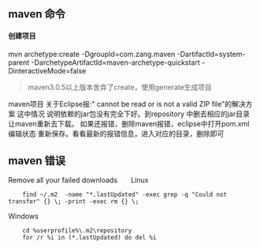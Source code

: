 
## maven 命令

#### 创建项目
mvn archetype:create -DgroupId=com.zang.maven  -DartifactId=system-parent -DarchetypeArtifactId=maven-archetype-quickstart 
-DinteractiveMode=false 
> maven3.0.5以上版本舍弃了create，使用generate生成项目


maven项目 关于Eclipse报:" cannot be read or is not a valid ZIP file"的解决方案
这中情况 说明依赖的jar包没有完全下好。到repository 中删去相应的jar目录 让maven重新去下载。
如果还报错，删除maven报错，eclipse中打开pom.xml 编辑状态 重新保存。看看最新的报错信息，进入对应的目录，删除即可


## maven 错误
Remove all your failed downloads      
Linux                   

        find ~/.m2  -name "*.lastUpdated" -exec grep -q "Could not transfer" {} \; -print -exec rm {} \;

Windows                 

        cd %userprofile%\.m2\repository
        for /r %i in (*.lastUpdated) do del %i
